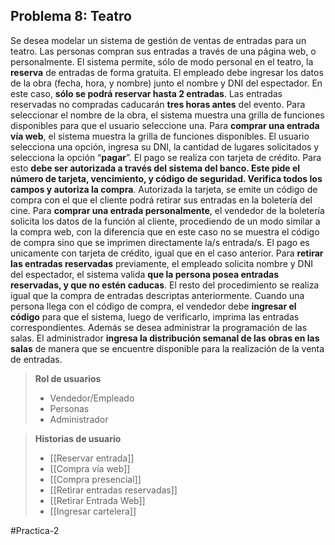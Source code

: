 ## Problema 8: Teatro 

Se desea modelar un sistema de gestión de ventas de entradas para un teatro. Las personas compran sus entradas a través de una página web, o personalmente. 
El sistema permite, sólo de modo personal en el teatro, la **reserva** de entradas de forma gratuita. El empleado debe ingresar los datos de la obra (fecha, hora, y nombre) junto el nombre y DNI del espectador. En este caso, **sólo se podrá reservar hasta 2 entradas**. Las entradas reservadas no compradas caducarán **tres horas antes** del evento. Para seleccionar el nombre de la obra, el sistema muestra una grilla de funciones disponibles para que el usuario seleccione una.
Para **comprar una entrada vía web**, el sistema muestra la grilla de funciones disponibles. El usuario selecciona una opción, ingresa su DNI, la cantidad de lugares solicitados y selecciona la opción “**pagar**”. El pago se realiza con tarjeta de crédito. Para esto **debe ser autorizada a través del sistema del banco. Este pide el número de tarjeta, vencimiento, y código de seguridad. Verifica todos los campos y autoriza la compra**. Autorizada la tarjeta, se emite un código de compra con el que el cliente podrá retirar sus entradas en la boletería del cine.
Para **comprar una entrada personalmente**, el vendedor de la boletería solicita los datos de la función al cliente, procediendo de un modo similar a la compra web, con la diferencia que en este caso no se muestra el código de compra sino que se imprimen directamente la/s entrada/s. El pago es unicamente con tarjeta de crédito, igual que en el caso anterior. 
Para **retirar las entradas reservadas** previamente, el empleado solicita nombre y DNI del espectador, el sistema valida **que la persona posea entradas reservadas, y que no estén caducas**. El resto del procedimiento se realiza igual que la compra de entradas descriptas anteriormente. Cuando una persona llega con el código de compra, el vendedor debe **ingresar el código** para que el sistema, luego de verificarlo, imprima las entradas correspondientes. 
Además se desea administrar la programación de las salas. El administrador **ingresa la distribución semanal de las obras en las salas** de manera que se encuentre disponible para la realización de la venta de entradas.

>**Rol de usuarios**
>- Vendedor/Empleado
>- Personas
>- Administrador

> **Historias de usuario**
>- [[Reservar entrada]]
>- [[Compra vía web]]
>- [[Compra presencial]]
>- [[Retirar entradas reservadas]]
>- [[Retirar Entrada Web]]
>- [[Ingresar cartelera]]


#Practica-2 